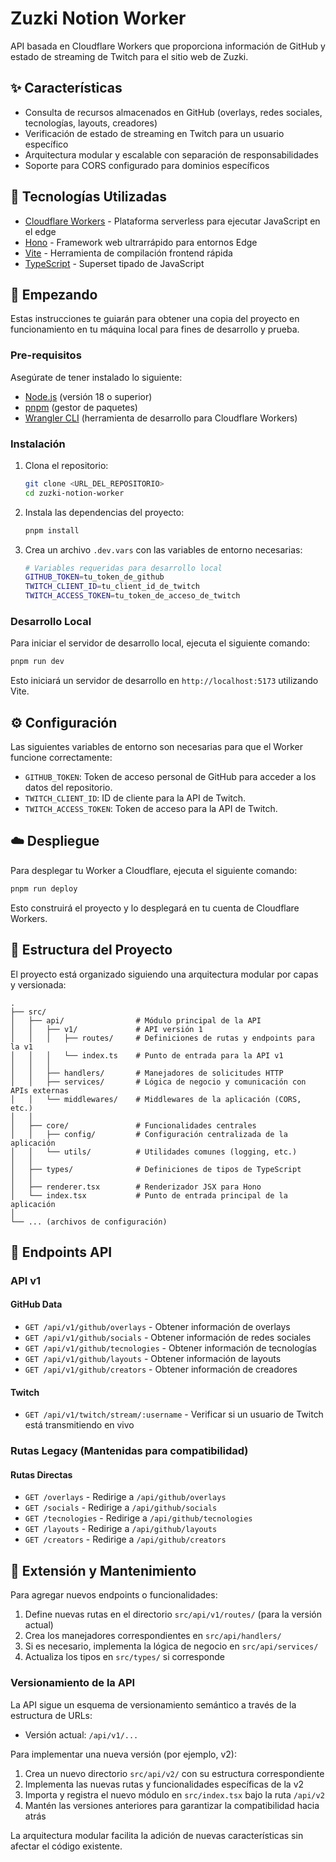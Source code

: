 # Zuzki Notion Worker

API basada en Cloudflare Workers que proporciona información de GitHub y estado de streaming de Twitch para el sitio web de Zuzki.

## ✨ Características

*   Consulta de recursos almacenados en GitHub (overlays, redes sociales, tecnologías, layouts, creadores)
*   Verificación de estado de streaming en Twitch para un usuario específico
*   Arquitectura modular y escalable con separación de responsabilidades
*   Soporte para CORS configurado para dominios específicos

## 🚀 Tecnologías Utilizadas

*   [Cloudflare Workers](https://workers.cloudflare.com/) - Plataforma serverless para ejecutar JavaScript en el edge
*   [Hono](https://hono.dev/) - Framework web ultrarrápido para entornos Edge
*   [Vite](https://vitejs.dev/) - Herramienta de compilación frontend rápida
*   [TypeScript](https://www.typescriptlang.org/) - Superset tipado de JavaScript

## 🏁 Empezando

Estas instrucciones te guiarán para obtener una copia del proyecto en funcionamiento en tu máquina local para fines de desarrollo y prueba.

### Pre-requisitos

Asegúrate de tener instalado lo siguiente:

*   [Node.js](https://nodejs.org/) (versión 18 o superior)
*   [pnpm](https://pnpm.io/) (gestor de paquetes)
*   [Wrangler CLI](https://developers.cloudflare.com/workers/wrangler/get-started/) (herramienta de desarrollo para Cloudflare Workers)

### Instalación

1.  Clona el repositorio:
    ```bash
    git clone <URL_DEL_REPOSITORIO>
    cd zuzki-notion-worker
    ```

2.  Instala las dependencias del proyecto:
    ```bash
    pnpm install
    ```

3.  Crea un archivo `.dev.vars` con las variables de entorno necesarias:
    ```bash
    # Variables requeridas para desarrollo local
    GITHUB_TOKEN=tu_token_de_github
    TWITCH_CLIENT_ID=tu_client_id_de_twitch
    TWITCH_ACCESS_TOKEN=tu_token_de_acceso_de_twitch
    ```

### Desarrollo Local

Para iniciar el servidor de desarrollo local, ejecuta el siguiente comando:

```bash
pnpm run dev
```

Esto iniciará un servidor de desarrollo en `http://localhost:5173` utilizando Vite.

## ⚙️ Configuración

Las siguientes variables de entorno son necesarias para que el Worker funcione correctamente:

* `GITHUB_TOKEN`: Token de acceso personal de GitHub para acceder a los datos del repositorio.
* `TWITCH_CLIENT_ID`: ID de cliente para la API de Twitch.
* `TWITCH_ACCESS_TOKEN`: Token de acceso para la API de Twitch.

## ☁️ Despliegue

Para desplegar tu Worker a Cloudflare, ejecuta el siguiente comando:

```bash
pnpm run deploy
```

Esto construirá el proyecto y lo desplegará en tu cuenta de Cloudflare Workers.

## 📁 Estructura del Proyecto

El proyecto está organizado siguiendo una arquitectura modular por capas y versionada:

```
.
├── src/
│   ├── api/                # Módulo principal de la API
│   │   ├── v1/             # API versión 1
│   │   │   ├── routes/     # Definiciones de rutas y endpoints para la v1
│   │   │   └── index.ts    # Punto de entrada para la API v1
│   │   │
│   │   ├── handlers/       # Manejadores de solicitudes HTTP
│   │   ├── services/       # Lógica de negocio y comunicación con APIs externas
│   │   └── middlewares/    # Middlewares de la aplicación (CORS, etc.)
│   │
│   ├── core/               # Funcionalidades centrales
│   │   ├── config/         # Configuración centralizada de la aplicación
│   │   └── utils/          # Utilidades comunes (logging, etc.)
│   │
│   ├── types/              # Definiciones de tipos de TypeScript
│   │
│   ├── renderer.tsx        # Renderizador JSX para Hono
│   └── index.tsx           # Punto de entrada principal de la aplicación
│
└── ... (archivos de configuración)
```

## 📝 Endpoints API

### API v1

#### GitHub Data

* `GET /api/v1/github/overlays` - Obtener información de overlays
* `GET /api/v1/github/socials` - Obtener información de redes sociales
* `GET /api/v1/github/tecnologies` - Obtener información de tecnologías
* `GET /api/v1/github/layouts` - Obtener información de layouts
* `GET /api/v1/github/creators` - Obtener información de creadores

#### Twitch

* `GET /api/v1/twitch/stream/:username` - Verificar si un usuario de Twitch está transmitiendo en vivo

### Rutas Legacy (Mantenidas para compatibilidad)

#### Rutas Directas

* `GET /overlays` - Redirige a `/api/github/overlays`
* `GET /socials` - Redirige a `/api/github/socials`
* `GET /tecnologies` - Redirige a `/api/github/tecnologies`
* `GET /layouts` - Redirige a `/api/github/layouts`
* `GET /creators` - Redirige a `/api/github/creators`

## 🧩 Extensión y Mantenimiento

Para agregar nuevos endpoints o funcionalidades:

1. Define nuevas rutas en el directorio `src/api/v1/routes/` (para la versión actual)
2. Crea los manejadores correspondientes en `src/api/handlers/`
3. Si es necesario, implementa la lógica de negocio en `src/api/services/`
4. Actualiza los tipos en `src/types/` si corresponde

### Versionamiento de la API

La API sigue un esquema de versionamiento semántico a través de la estructura de URLs:

- Versión actual: `/api/v1/...`

Para implementar una nueva versión (por ejemplo, v2):

1. Crea un nuevo directorio `src/api/v2/` con su estructura correspondiente
2. Implementa las nuevas rutas y funcionalidades específicas de la v2
3. Importa y registra el nuevo módulo en `src/index.tsx` bajo la ruta `/api/v2`
4. Mantén las versiones anteriores para garantizar la compatibilidad hacia atrás

La arquitectura modular facilita la adición de nuevas características sin afectar el código existente.
